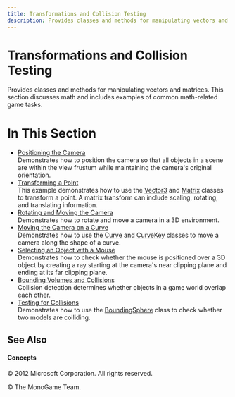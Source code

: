 ```yaml
---
title: Transformations and Collision Testing
description: Provides classes and methods for manipulating vectors and matrices. This section discusses math and includes examples of common math-related game tasks.
---
```

# Transformations and Collision Testing

Provides classes and methods for manipulating vectors and matrices. This section discusses math and includes examples of common math-related game tasks.

# In This Section

  - [Positioning the Camera](HowTo_Position_the_Camera.md)  
    Demonstrates how to position the camera so that all objects in a scene are within the view frustum while maintaining the camera's original orientation.
  - [Transforming a Point](HowTo_TransformPoint.md)  
    This example demonstrates how to use the [Vector3](bb199670.md) and [Matrix](bb197911.md) classes to transform a point. A matrix transform can include scaling, rotating, and translating information.
  - [Rotating and Moving the Camera](HowTo_RotateMoveCamera.md)  
    Demonstrates how to rotate and move a camera in a 3D environment.
  - [Moving the Camera on a Curve](HowTo_ScriptedCamera.md)  
    Demonstrates how to use the [Curve](bb196070.md) and [CurveKey](bb196065.md) classes to move a camera along the shape of a curve.
  - [Selecting an Object with a Mouse](HowTo_Select_and_Object_with_a_Mouse.md)  
    Demonstrates how to check whether the mouse is positioned over a 3D object by creating a ray starting at the camera's near clipping plane and ending at its far clipping plane.
  - [Bounding Volumes and Collisions](HowTo_Bounding_Volumes_and_Collisions.md)  
    Collision detection determines whether objects in a game world overlap each other.
  - [Testing for Collisions](HowTo_Test_for_Collisions.md)  
    Demonstrates how to use the [BoundingSphere](bb195173.md) class to check whether two models are colliding.

## See Also

#### Concepts

© 2012 Microsoft Corporation. All rights reserved.  

© The MonoGame Team.
